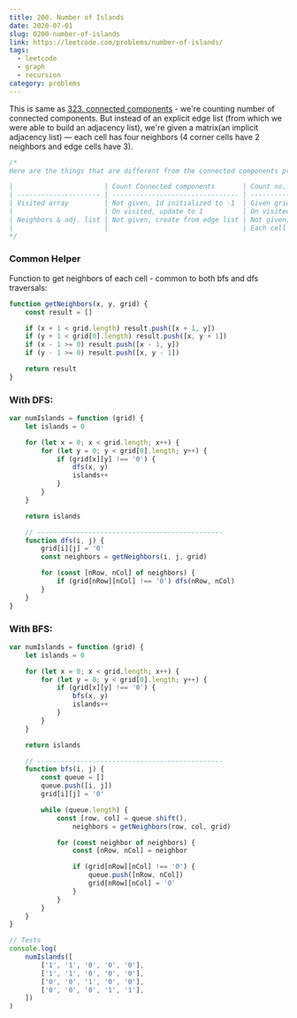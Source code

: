 ```yaml
---
title: 200. Number of Islands
date: 2020-07-01
slug: 0200-number-of-islands
link: https://leetcode.com/problems/number-of-islands/
tags:
  - leetcode
  - graph
  - recursion
category: problems
---
```


This is same as [323. connected components](/posts/0323-number-of-connected-components-in-an-undirected-graph/) - we're counting number of connected components. But instead of an explicit edge list (from which we were able to build an adjacency list), we're given a matrix(an implicit adjacency list) — each cell has four neighbors (4 corner cells have 2 neighbors and edge cells have 3).

```js
/*
Here are the things that are different from the connected components problem:

|                       | Count Connected components       | Count no. of islands         |
| --------------------- | -------------------------------- | ---------------------------- |
| Visited array         | Not given, 1d initialized to -1  | Given grid, 2d with 0's, 1's |
|                       | On visited, update to 1          | On visited, update to 0      |
| Neighbors & adj. list | Not given, create from edge list | Not given, implicit          |
|                       |                                  | Each cell has 4 neighbors    |
*/
```

### Common Helper

Function to get neighbors of each cell - common to both bfs and dfs traversals:

```js
function getNeighbors(x, y, grid) {
	const result = []

	if (x + 1 < grid.length) result.push([x + 1, y])
	if (y + 1 < grid[0].length) result.push([x, y + 1])
	if (x - 1 >= 0) result.push([x - 1, y])
	if (y - 1 >= 0) result.push([x, y - 1])

	return result
}
```

### With DFS:

```js
var numIslands = function (grid) {
	let islands = 0

	for (let x = 0; x < grid.length; x++) {
		for (let y = 0; y < grid[0].length; y++) {
			if (grid[x][y] !== '0') {
				dfs(x, y)
				islands++
			}
		}
	}

	return islands

	// -----------------------------------------------
	function dfs(i, j) {
		grid[i][j] = '0'
		const neighbors = getNeighbors(i, j, grid)

		for (const [nRow, nCol] of neighbors) {
			if (grid[nRow][nCol] !== '0') dfs(nRow, nCol)
		}
	}
}
```

### With BFS:

```js
var numIslands = function (grid) {
	let islands = 0

	for (let x = 0; x < grid.length; x++) {
		for (let y = 0; y < grid[0].length; y++) {
			if (grid[x][y] !== '0') {
				bfs(x, y)
				islands++
			}
		}
	}

	return islands

	// -----------------------------------------------
	function bfs(i, j) {
		const queue = []
		queue.push([i, j])
		grid[i][j] = '0'

		while (queue.length) {
			const [row, col] = queue.shift(),
				neighbors = getNeighbors(row, col, grid)

			for (const neighbor of neighbors) {
				const [nRow, nCol] = neighbor

				if (grid[nRow][nCol] !== '0') {
					queue.push([nRow, nCol])
					grid[nRow][nCol] = '0'
				}
			}
		}
	}
}

// Tests
console.log(
	numIslands([
		['1', '1', '0', '0', '0'],
		['1', '1', '0', '0', '0'],
		['0', '0', '1', '0', '0'],
		['0', '0', '0', '1', '1'],
	])
)
```
